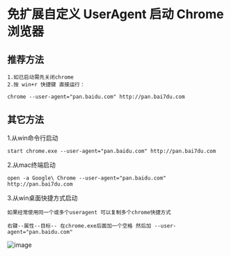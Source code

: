 # 免扩展自定义 UserAgent 启动 Chrome 浏览器

## 推荐方法
```
1.如已启动需先关闭chrome
2.按 win+r 快捷键 直接运行：

chrome --user-agent="pan.baidu.com" http://pan.bai7du.com

```

## 其它方法
1.从win命令行启动
```
start chrome.exe --user-agent="pan.baidu.com" http://pan.bai7du.com
```

2.从mac终端启动
```
open -a Google\ Chrome --user-agent="pan.baidu.com" http://pan.bai7du.com
```

3.从win桌面快捷方式启动
```
如果经常使用同一个或多个useragent 可以复制多个chrome快捷方式

右键--属性--目标-- 在chrome.exe后面加一个空格 然后加 --user-agent="pan.baidu.com"
```



![image](https://user-images.githubusercontent.com/26950227/145552226-06f4f75a-462e-4378-b027-1b61407ba9eb.png)
